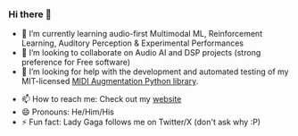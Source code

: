 ### Hi there 👋

- 🌱 I’m currently learning audio-first Multimodal ML, Reinforcement Learning, Auditory Perception & Experimental Performances
- 👯 I’m looking to collaborate on Audio AI and DSP projects (strong preference for Free software)
- 🤔 I’m looking for help with the development and automated testing of my MIT-licensed [MIDI Augmentation Python library](https://github.com/a-pillay/MIDIOgre]).
<!-- - 💬 Ask me about --> 
- 📫 How to reach me: Check out my [website](ashwinpillay.com)
- 😄 Pronouns: He/Him/His
- ⚡ Fun fact: Lady Gaga follows me on Twitter/X (don't ask why :P)

<!--
**a-pillay/a-pillay** is a ✨ _special_ ✨ repository because its `README.md` (this file) appears on your GitHub profile.

Here are some ideas to get you started:

- 🔭 I’m currently working on ...
- 🌱 I’m currently learning ...
- 👯 I’m looking to collaborate on ...
- 🤔 I’m looking for help with ...
- 💬 Ask me about ...
- 📫 How to reach me: ...
- 😄 Pronouns: ...
- ⚡ Fun fact: ...
-->
